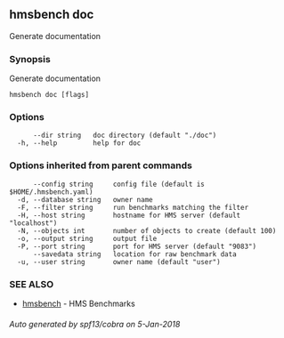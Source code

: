 ## hmsbench doc

Generate documentation

### Synopsis

Generate documentation

```
hmsbench doc [flags]
```

### Options

```
      --dir string   doc directory (default "./doc")
  -h, --help         help for doc
```

### Options inherited from parent commands

```
      --config string     config file (default is $HOME/.hmsbench.yaml)
  -d, --database string   owner name
  -F, --filter string     run benchmarks matching the filter
  -H, --host string       hostname for HMS server (default "localhost")
  -N, --objects int       number of objects to create (default 100)
  -o, --output string     output file
  -P, --port string       port for HMS server (default "9083")
      --savedata string   location for raw benchmark data
  -u, --user string       owner name (default "user")
```

### SEE ALSO

* [hmsbench](hmsbench.md)	 - HMS Benchmarks

###### Auto generated by spf13/cobra on 5-Jan-2018
